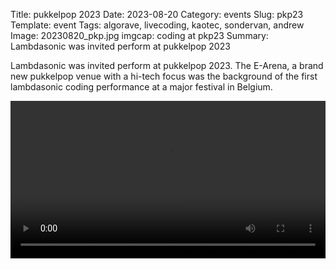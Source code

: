 Title: pukkelpop 2023
Date: 2023-08-20
Category: events
Slug: pkp23
Template: event
Tags: algorave, livecoding, kaotec, sondervan, andrew
Image: 20230820_pkp.jpg
imgcap: coding at pkp23
Summary: Lambdasonic was invited perform at pukkelpop 2023 


Lambdasonic was invited perform at pukkelpop 2023. The E-Arena, a brand new pukkelpop venue with a hi-tech focus was the background of the first lambdasonic coding performance at a major festival in Belgium.




<div class="cyber-tile-big cyber-tile-vid fg-dark bg-blue">
 <video width="100%"  controls>
  <source src="../../images/pkp1.mp4" type="video/mp4">
Your browser does not support the video tag.
</video> 
</div>

